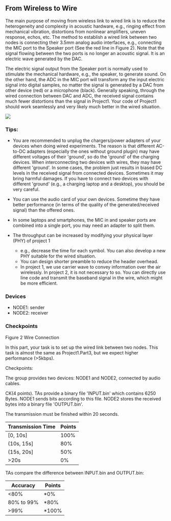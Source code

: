 ## From Wireless to Wire

The main purpose of moving from wireless link to wired link is to reduce the heterogeneity and complexity in acoustic hardware, e.g., ringing effect from mechanical vibration, distortions from nonlinear amplifiers, uneven response, echos, etc. The method to establish a wired link between two nodes is connecting their 3.5mm analog audio interfaces, e.g., connecting the MIC port to the Speaker port (See the red line in Figure 2). Note that the signal flowing between the two ports is no longer an acoustic signal. It is an electric wave generated by the DAC.

The electric signal output from the Speaker port is normally used to stimulate the mechanical hardware, e.g., the speaker, to generate sound. On the other hand, the ADC in the MIC port will transform any the input electric signal into digital samples, no matter the signal is generated by a DAC from other device (red) or a microphone (black). Generally speaking, through the wired connection between DAC and ADC, the received signal contains much fewer distortions than the signal in Project1. Your code of Project1 should work seamlessly and very likely much better in the wired situation.

![](RackMultipart20220302-4-19oxl2x_html_206c9e6c09362d3b.png)

### Tips:
- You are recommended to unplug the chargers/power adapters of your devices when doing wired experiments. The reason is that different AC-to-DC adapters (especially the ones without ground plugin) may have different voltages of their 'ground', so do the 'ground' of the charging devices. When interconnecting two devices with wires, they may have different 'ground'. In some cases, the problem just results in biased DC levels in the received signal from connected devices. Sometimes it may bring harmful damages. If you have to connect two devices with different 'ground' (e.g., a charging laptop and a desktop), you should be very careful.

- You can use the audio card of your own devices. Sometime they have better performance (in terms of the quality of the generated/received signal) than the offered ones.

- In some laptops and smartphones, the MIC in and speaker ports are combined into a single port, you may need an adapter to split them.

- The throughput can be increased by modifying your physical layer (PHY) of project 1
    - e.g., decrease the time for each symbol. You can also develop a new PHY suitable for the wired situation.
    - You can design shorter preamble to reduce the header overhead.
    - In project 1, we use carrier wave to convey information over the air wirelessly. In project 2, it is not necessary to so. You can directly use line code and transmit the baseband signal in the wire, which might be more efficient.


### Devices
- NODE1: sender
- NODE2: receiver

### Checkpoints
Figure 2 Wire Connection

In this part, your task is to set up the wired link between two nodes. This task is almost the same as Project1.Part3, but we expect higher performance (>5kbps).

Checkpoints:

The group provides two devices: NODE1 and NODE2, connected by audio cables.

CK(4 points). TAs provide a binary file 'INPUT.bin' which contains 6250 Bytes. NODE1 sends bits according to this file. NODE2 stores the received bytes into a binary file 'OUTPUT.bin'.

The transmission must be finished within 20 seconds.

| Transmission Time | Points |
| --- | --- |
| [0, 10s] | 100% |
| (10s, 15s] | 80% |
| (15s, 20s] | 50% |
| >20s | 0% |

TAs compare the difference between INPUT.bin and OUTPUT.bin:

| Accuracy | Points |
| --- | --- |
| <80% | \*0% |
| 80% to 99% | \*80% |
| >99% | \*100% |
